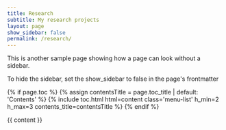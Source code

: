 ```yaml
---
title: Research
subtitle: My research projects
layout: page
show_sidebar: false
permalink: /research/
---
```


This is another sample page showing how a page can look without a sidebar. 

To hide the sidebar, set the show_sidebar to false in the page's frontmatter


{% if page.toc %}
    {% assign contentsTitle = page.toc_title | default: 'Contents' %}
    {% include toc.html html=content class='menu-list' h_min=2 h_max=3 contents_title=contentsTitle %}
{% endif %}
<div class="content">
    {{ content }}
</div>